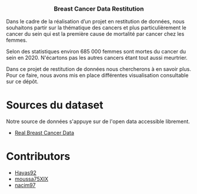 <h3 align="center">Breast Cancer Data Restitution</h3>

Dans le cadre de la réalisation d’un projet en restitution de données, nous souhaitons partir sur la thématique des cancers et plus particulièrement le cancer du sein qui est la première cause de mortalité par cancer chez les femmes. 

Selon des statistiques environ 685 000 femmes sont mortes du cancer du sein en 2020. N'écartons pas les autres cancers étant tout aussi meurtrier. 

Dans ce projet de restitution de données nous chercherons à en savoir plus. Pour ce faire, nous avons mis en place différentes visualisation consultable sur ce dépôt. 


# Sources du dataset

Notre source de données s'appuye sur de l'open data accessible librement. 

- [Real Breast Cancer Data](https://www.kaggle.com/datasets/amandam1/breastcancerdataset)



# Contributors
* [Hayas92](https://github.com/Hayas92)
* [moussa75XIX](https://github.com/moussa75XIX)
* [nacim97](https://github.com/nacim97)
